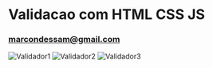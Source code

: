 # Validacao com HTML CSS JS
### marcondessam@gmail.com


![Validador1](https://user-images.githubusercontent.com/69199906/117720938-48933e80-b1ad-11eb-8acc-8a73c77b4ac9.png)
![Validador2](https://user-images.githubusercontent.com/69199906/117720963-4df08900-b1ad-11eb-8342-9cf702077382.png)
![Validador3](https://user-images.githubusercontent.com/69199906/117720975-50eb7980-b1ad-11eb-87b4-6657c7fb504a.png)
